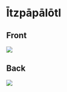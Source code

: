 # Ītzpāpālōtl
 ## Front
 ![](../images/ītzpāpālōtl-front.jpg)
 ## Back
 ![](../images/ītzpāpālōtl-back.jpg)